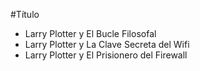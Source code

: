 <p>#Título</p>
<ul>
<li>Larry Plotter y El Bucle Filosofal</li>
<li>Larry Plotter y La Clave Secreta del Wifi</li>
<li>Larry Plotter y El Prisionero del Firewall</li>
</ul>